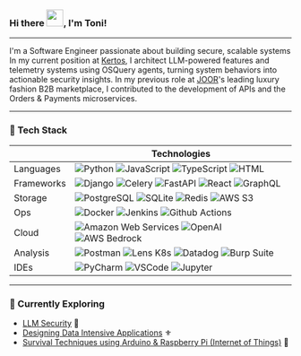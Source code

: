 <h3>
  Hi there <img src="https://raw.githubusercontent.com/MartinHeinz/MartinHeinz/master/wave.gif" width="30px">, I'm Toni!
</h3>

---

I'm a Software Engineer passionate about building secure, scalable systems
In my current position at [Kertos](https://www.kertos.io/en), I architect LLM-powered features and telemetry systems using OSQuery agents, turning system behaviors into actionable security insights.
In my previous role at [JOOR]([https](https://www.joor.com/))'s leading luxury fashion B2B marketplace, I contributed to the development of APIs and the Orders & Payments microservices.

---
  
### 🧰 Tech Stack

|  | Technologies |
| ------------- | ----------- |
| Languages  | ![Python](https://img.shields.io/badge/Python-FFD43B?style=for-the-badge&logo=python&logoColor=blue) ![JavaScript](https://img.shields.io/badge/JavaScript-323330?style=for-the-badge&logo=javascript&logoColor=F7DF1E) ![TypeScript](https://img.shields.io/badge/TypeScript-007ACC?style=for-the-badge&logo=typescript&logoColor=white) ![HTML](https://img.shields.io/badge/HTML5-E34F26?style=for-the-badge&logo=html5&logoColor=white) |
| Frameworks  | ![Django](https://img.shields.io/badge/Django-092E20?style=for-the-badge&logo=django&logoColor=green) ![Celery](https://img.shields.io/badge/Celery-37814A.svg?style=for-the-badge&logo=Celery&logoColor=white) ![FastAPI](https://img.shields.io/badge/FastAPI-009688.svg?style=for-the-badge&logo=FastAPI&logoColor=white) ![React](https://img.shields.io/badge/react-%2320232a.svg?style=for-the-badge&logo=react&logoColor=%2361DAFB) ![GraphQL](https://img.shields.io/badge/GraphQl-E10098?style=for-the-badge&logo=graphql&logoColor=white) |
| Storage | ![PostgreSQL](https://img.shields.io/badge/PostgreSQL-316192?style=for-the-badge&logo=postgresql&logoColor=white) ![SQLite](https://img.shields.io/badge/Sqlite-003B57?style=for-the-badge&logo=sqlite&logoColor=white) ![Redis](https://img.shields.io/badge/redis-%23DD0031.svg?style=for-the-badge&logo=redis&logoColor=white) ![AWS S3](https://img.shields.io/badge/Amazon%20S3-569A31.svg?style=for-the-badge&logo=Amazon-S3&logoColor=white) |
| Ops | ![Docker](https://img.shields.io/badge/Docker-2CA5E0?style=for-the-badge&logo=docker&logoColor=white) ![Jenkins](https://img.shields.io/badge/Jenkins-D24939.svg?style=for-the-badge&logo=Jenkins&logoColor=white) ![Github Actions](https://img.shields.io/badge/GitHub%20Actions-2088FF.svg?style=for-the-badge&logo=GitHub-Actions&logoColor=white) |
| Cloud | ![Amazon Web Services](https://img.shields.io/badge/Amazon_AWS-FF7800?style=for-the-badge&logo=amazonaws&logoColor=white) ![OpenAI](https://img.shields.io/badge/OpenAI-412991.svg?style=for-the-badge&logo=OpenAI&logoColor=white) ![AWS Bedrock](https://img.shields.io/badge/AWS_Bedrock-G09900?style=for-the-badge&logo=amazonaws&logoColor=white) |
| Analysis | ![Postman](https://img.shields.io/badge/Postman-FF6C37?style=for-the-badge&logo=Postman&logoColor=white) ![Lens K8s](https://img.shields.io/badge/Lens-3D90CE.svg?style=for-the-badge&logo=Lens&logoColor=white) ![Datadog](https://img.shields.io/badge/Datadog-632CA6.svg?style=for-the-badge&logo=Datadog&logoColor=white) ![Burp Suite](https://img.shields.io/badge/Burp%20Suite-FF6633.svg?style=for-the-badge&logo=Burp-Suite&logoColor=white) |
| IDEs | ![PyCharm](https://img.shields.io/badge/PyCharm-000000.svg?&style=for-the-badge&logo=PyCharm&logoColor=white) ![VSCode](https://img.shields.io/badge/VSCode-0078D4?style=for-the-badge&logo=visual%20studio%20code&logoColor=white) ![Jupyter](https://img.shields.io/badge/Jupyter-F37626.svg?&style=for-the-badge&logo=Jupyter&logoColor=white) |

---

### 🌱 Currently Exploring


* [LLM Security](https://www.oreilly.com/library/view/the-developers-playbook/9781098162191/) 🔐
* [Designing Data Intensive Applications](https://www.oreilly.com/library/view/designing-data-intensive-applications/9781491903063/) ⚜️
* [Survival Techniques using Arduino & Raspberry Pi (Internet of Things)](https://www.amazon.com/Makers-Guide-Zombie-Apocalypse-Raspberry/dp/1593276672) 🦾

<!--

* [Codigo Sostenible by Carlos Ble (Sustainable Code)](https://www.carlosble.com/publicaciones/?lang=es) 🪴
* [Survival Techniques using Arduino & Raspberry Pi (Internet of Things)](https://www.amazon.com/Makers-Guide-Zombie-Apocalypse-Raspberry/dp/1593276672) 🦾

<a href="https://www.linkedin.com/in/antonio-sanmateu" target="_blank"><img src="https://img.shields.io/badge/LinkedIn-0077B5?style=for-the-badge&logo=linkedin&logoColor=white"></a>

Languages:

![Bash](https://img.shields.io/badge/GNU%20Bash-4EAA25.svg?style=for-the-badge&logo=GNU-Bash&logoColor=white)

Frameworks:
![Pandas](https://img.shields.io/badge/Pandas-2C2D72?style=for-the-badge&logo=pandas&logoColor=white)
![NodeJS](https://img.shields.io/badge/Node%20js-339933?style=for-the-badge&logo=nodedotjs&logoColor=white)
![Apollo](https://img.shields.io/badge/Apollo%20GraphQL-311C87?&style=for-the-badge&logo=Apollo%20GraphQL&logoColor=white)

Storage:

![Milvus](https://img.shields.io/badge/Milvus-00A1EA.svg?style=for-the-badge&logo=Milvus&logoColor=white)

Cloud:

![Amazon Web Services](https://img.shields.io/badge/Amazon_AWS-FF7800?style=for-the-badge&logo=amazonaws&logoColor=white)
![AWS Lambda](https://img.shields.io/badge/AWS%20Lambda-FF9900.svg?style=for-the-badge&logo=AWS-Lambda&logoColor=white)

![OpenAI](https://img.shields.io/badge/OpenAI-412991.svg?style=for-the-badge&logo=OpenAI&logoColor=white)

Design:

![Miro](https://img.shields.io/badge/Miro-050038.svg?style=for-the-badge&logo=Miro&logoColor=white)

-->

<!--
### 🛠️ I'm currently developing
* [LLM Engineering (Generative AI)](https://www.udemy.com/course/llm-engineering-master-ai-and-large-language-models/learn/lecture/46867711#overview) 🤖
* [Codigo Sostenible by Carlos Ble (Sustainable Code)](https://www.carlosble.com/publicaciones/?lang=es) 🪴

* [React Best Practices (Front-end Development)](https://www.oreilly.com/library/view/fluent-react/9781098138707/) ⚛️
* [Concurrency and Parallelism in Python (Software Performance)](https://realpython.com/async-io-python/#setting-up-your-environment) 🧵
* 
-->

<!--
### Github Stats
![GitHub stats](https://github-readme-stats.vercel.app/api?username=asanmateu&show_icons=true)
-->

<!--
**asanmateu/asanmateu** is a ✨ _special_ ✨ repository because its `README.md` (this file) appears on your GitHub profile.
Here are some ideas to get you started:
- 🔭 I’m currently working on ...
- 🌱 I’m currently learning ...
- 👯 I’m looking to collaborate on ...
- 🤔 I’m looking for help with ...
- 💬 Ask me about ...
- 📫 How to reach me: ...
- 😄 Pronouns: ...
- ⚡ Fun fact: ...
-->
